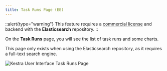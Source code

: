 ```yaml
---
title: Task Runs Page (EE)
---
```


::alert{type="warning"}
This feature requires a [commercial license](https://kestra.io/pricing) and backend with the **Elasticsearch** repository.
::

On the **Task Runs** page, you will see the list of task runs and some charts.

This page only exists when using the Elasticsearch repository, as it requires a full-text search engine.

![Kestra User Interface Task Runs Page](/docs/user-interface-guide/24-EE-TaskRuns.png)